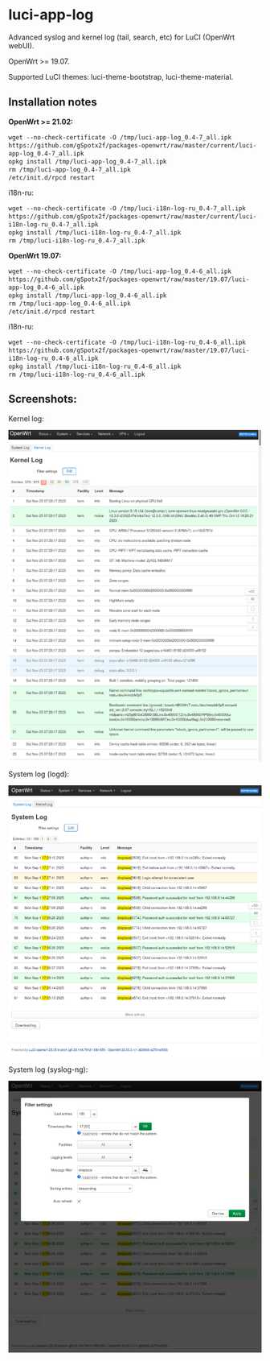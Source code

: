 # luci-app-log
Advanced syslog and kernel log (tail, search, etc) for LuCI (OpenWrt webUI).

OpenWrt >= 19.07.

Supported LuCI themes: luci-theme-bootstrap, luci-theme-material.

## Installation notes

**OpenWrt >= 21.02:**

    wget --no-check-certificate -O /tmp/luci-app-log_0.4-7_all.ipk https://github.com/gSpotx2f/packages-openwrt/raw/master/current/luci-app-log_0.4-7_all.ipk
    opkg install /tmp/luci-app-log_0.4-7_all.ipk
    rm /tmp/luci-app-log_0.4-7_all.ipk
    /etc/init.d/rpcd restart

i18n-ru:

    wget --no-check-certificate -O /tmp/luci-i18n-log-ru_0.4-7_all.ipk https://github.com/gSpotx2f/packages-openwrt/raw/master/current/luci-i18n-log-ru_0.4-7_all.ipk
    opkg install /tmp/luci-i18n-log-ru_0.4-7_all.ipk
    rm /tmp/luci-i18n-log-ru_0.4-7_all.ipk

**OpenWrt 19.07:**

    wget --no-check-certificate -O /tmp/luci-app-log_0.4-6_all.ipk https://github.com/gSpotx2f/packages-openwrt/raw/master/19.07/luci-app-log_0.4-6_all.ipk
    opkg install /tmp/luci-app-log_0.4-6_all.ipk
    rm /tmp/luci-app-log_0.4-6_all.ipk
    /etc/init.d/rpcd restart

i18n-ru:

    wget --no-check-certificate -O /tmp/luci-i18n-log-ru_0.4-6_all.ipk https://github.com/gSpotx2f/packages-openwrt/raw/master/19.07/luci-i18n-log-ru_0.4-6_all.ipk
    opkg install /tmp/luci-i18n-log-ru_0.4-6_all.ipk
    rm /tmp/luci-i18n-log-ru_0.4-6_all.ipk

## Screenshots:

Kernel log:

![](https://github.com/gSpotx2f/luci-app-log/blob/master/screenshots/01.jpg)

System log (logd):

![](https://github.com/gSpotx2f/luci-app-log/blob/master/screenshots/02.jpg)

System log (syslog-ng):

![](https://github.com/gSpotx2f/luci-app-log/blob/master/screenshots/03.jpg)
